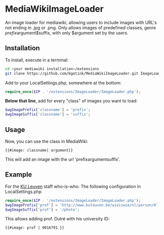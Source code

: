MediaWikiImageLoader
====================

An image loader for mediawiki, allowing users to include images with URL's not ending in .jpg or .png. Only allows images of predefined classes, genre $prefix$argument$suffix, with only $argument set by the users.

## Installation
To install, execute in a terminal:
```bash
cd <your mediawiki installation>/extensions
git clone https://github.com/bgotink/MediaWikiImageLoader.git ImageLoader
```

Add to your LocalSettings.php, somewhere at the bottom:
```php
require_once($IP . '/extensions/ImageLoader/ImageLoader.php');
```
__Below that line__, add for every "class" of images you want to load:
```php
$wgImagePrefix['classname'] = 'prefix';
$wgImageSuffix['classname'] = 'suffix';
```

## Usage
Now, you can use the class in MediaWiki:
```
{{#image: classname| argument}}
```
This will add an image with the url 'prefixargumentsuffix'.

## Example
For the [KU Leuven](http://www.kuleuven.be) staff who-is-who:
The following configuration in LocalSettings.php
```php
require_once($IP . '/extensions/ImageLoader/ImageLoader.php');
$wgImagePrefix['prof'] = 'http://www.kuleuven.be/wieiswie/nl/person/0';
$wgImageSuffix['prof'] = '/photo';
```
This allows adding prof. Dutré with his university ID:
```
{{#image: prof | 0016791 }}
```